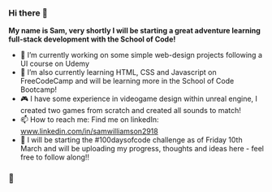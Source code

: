 ### Hi there 👋

**My name is Sam, very shortly I will be starting a great adventure learning full-stack development with the School of Code!**

- 🔭 I’m currently working on some simple web-design projects following a UI course on Udemy
- 🌱 I’m also currently learning HTML, CSS and Javascript on FreeCodeCamp and will be learning more in the School of Code Bootcamp!
- 🎮 I have some experience in videogame design within unreal engine, I created two games from scratch and created all sounds to match!
- 📫 How to reach me: Find me on linkedIn: www.linkedin.com/in/samwilliamson2918
- 💯 I will be starting the #100daysofcode challenge as of Friday 10th March and will be uploading my progress, thoughts and ideas here - feel free to follow along!!

### 🐼
